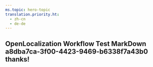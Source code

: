 ```yaml
---
ms.topic: hero-topic
translation.priority.ht: 
  - zh-cn
  - de-de
---
```

## OpenLocalization Workflow Test MarkDown a8dba7ca-3f00-4423-9469-b6338f7a43b0 thanks!
